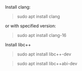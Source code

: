 Install clang:

> sudo apt install clang

or with specified version:

> sudo apt install clang-16

Install libc++

> sudo apt install libc++-dev

> sudo apt install libc++abi-dev

